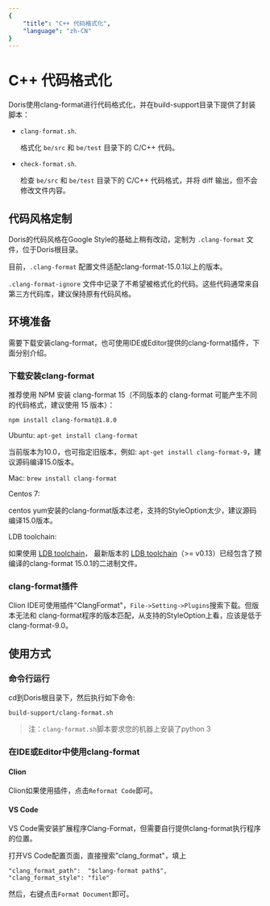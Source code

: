 ```yaml
---
{
    "title": "C++ 代码格式化",
    "language": "zh-CN"
}
---
```


<!-- 
Licensed to the Apache Software Foundation (ASF) under one
or more contributor license agreements.  See the NOTICE file
distributed with this work for additional information
regarding copyright ownership.  The ASF licenses this file
to you under the Apache License, Version 2.0 (the
"License"); you may not use this file except in compliance
with the License.  You may obtain a copy of the License at

  http://www.apache.org/licenses/LICENSE-2.0

Unless required by applicable law or agreed to in writing,
software distributed under the License is distributed on an
"AS IS" BASIS, WITHOUT WARRANTIES OR CONDITIONS OF ANY
KIND, either express or implied.  See the License for the
specific language governing permissions and limitations
under the License.
-->

# C++ 代码格式化

Doris使用clang-format进行代码格式化，并在build-support目录下提供了封装脚本：

* `clang-format.sh`.

    格式化 `be/src` 和 `be/test` 目录下的 C/C++ 代码。

* `check-format.sh`.

    检查 `be/src` 和 `be/test` 目录下的 C/C++ 代码格式，并将 diff 输出，但不会修改文件内容。

## 代码风格定制

Doris的代码风格在Google Style的基础上稍有改动，定制为 `.clang-format` 文件，位于Doris根目录。

目前，`.clang-format` 配置文件适配clang-format-15.0.1以上的版本。

`.clang-format-ignore` 文件中记录了不希望被格式化的代码。这些代码通常来自第三方代码库，建议保持原有代码风格。

## 环境准备

需要下载安装clang-format，也可使用IDE或Editor提供的clang-format插件，下面分别介绍。

### 下载安装clang-format

推荐使用 NPM 安装 clang-format 15（不同版本的 clang-format 可能产生不同的代码格式，建议使用 15 版本）：

`npm install clang-format@1.8.0`

Ubuntu: `apt-get install clang-format` 

当前版本为10.0，也可指定旧版本，例如: `apt-get install clang-format-9`，建议源码编译15.0版本。

Mac: `brew install clang-format`

Centos 7: 

centos yum安装的clang-format版本过老，支持的StyleOption太少，建议源码编译15.0版本。

LDB toolchain:

如果使用 [LDB toolchain](/docs/install/source-install/compilation-with-ldb-toolchain)，
最新版本的 [LDB toolchain](https://github.com/amosbird/ldb_toolchain_gen/releases)（>= v0.13）已经包含了预编译的clang-format
15.0.1的二进制文件。

### clang-format插件

Clion IDE可使用插件"ClangFormat"，`File->Setting->Plugins`搜索下载。但版本无法和
clang-format程序的版本匹配，从支持的StyleOption上看，应该是低于clang-format-9.0。

## 使用方式

### 命令行运行

cd到Doris根目录下，然后执行如下命令:

`build-support/clang-format.sh`

> 注：`clang-format.sh`脚本要求您的机器上安装了python 3

### 在IDE或Editor中使用clang-format

#### Clion

Clion如果使用插件，点击`Reformat Code`即可。

#### VS Code

VS Code需安装扩展程序Clang-Format，但需要自行提供clang-format执行程序的位置。

打开VS Code配置页面，直接搜索"clang_format"，填上

```
"clang_format_path":  "$clang-format path$",
"clang_format_style": "file"
```

然后，右键点击`Format Document`即可。
